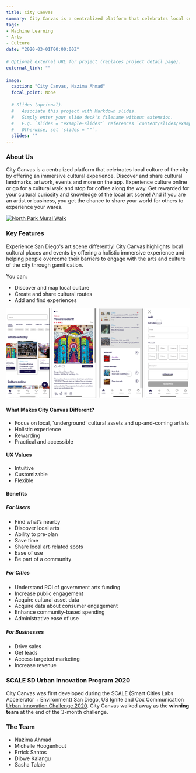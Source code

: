 ```yaml
---
title: City Canvas
summary: City Canvas is a centralized platform that celebrates local culture of the city by offering an immersive cultural experience.
tags:
- Machine Learning
- Arts
- Culture
date: "2020-03-01T00:00:00Z"

# Optional external URL for project (replaces project detail page).
external_link: ""

image:
  caption: "City Canvas, Nazima Ahmad"
  focal_point: None

  # Slides (optional).
  #   Associate this project with Markdown slides.
  #   Simply enter your slide deck's filename without extension.
  #   E.g. `slides = "example-slides"` references `content/slides/example-slides.md`.
  #   Otherwise, set `slides = ""`.
  slides: ""
---
```


### About Us
City Canvas is a centralized platform that celebrates local culture of the city by offering an immersive cultural experience. Discover and share cultural landmarks, artwork, events and more on the app. Experience culture online or go for a cultural walk and stop for coffee along the way. Get rewarded for your cultural curiosity and knowledge of the local art scene! And if you are an artist or business, you get the chance to share your world for others to experience your wares.

[![North Park Mural Walk](https://img.youtube.com/vi/RX9rRuYnVmk/0.jpg)](https://youtu.be/RX9rRuYnVmk "North Park Mural Walk")

### Key Features
Experience San Diego's art scene differently! City Canvas highlights local cultural places and events by offering a holistic immersive experience and helping people overcome their barriers to engage with the arts and culture of the city through gamification.   

You can:  
- Discover and map local culture
- Create and share cultural routes
- Add and find experiences

![City Canvas App](city_canvas.png "App Look and Feel")

#### What Makes City Canvas Different?
- Focus on local, 'underground' cultural assets and up-and-coming artists
- Holistic experience
- Rewarding
- Practical and accessible

#### UX Values
- Intuitive
- Customizable
- Flexible

#### Benefits

##### For Users
- Find what’s nearby
- Discover local arts
- Ability to pre-plan
- Save time
- Share local art-related spots
- Ease of use
- Be part of a community

##### For Cities
- Understand ROI of government arts funding
- Increase public engagement
- Acquire cultural asset data
- Acquire data about consumer engagement
- Enhance community-based spending
- Administrative ease of use

##### For Businesses
- Drive sales
- Get leads
- Access targeted marketing
- Increase revenue

### SCALE SD Urban Innovation Program 2020
City Canvas was first developed during the SCALE (Smart Cities Labs Accelerator + Environment) San Diego, US Ignite and Cox Communication [Urban Innovation Challenge 2020](https://www.scalesd.com/innovation-2020/). City Canvas walked away as the **winning team** at the end of the 3-month challenge.

### The Team
- Nazima Ahmad
- Michelle Hoogenhout
- Errick Santos
- Dibwe Kalangu
- Sasha Talaie
